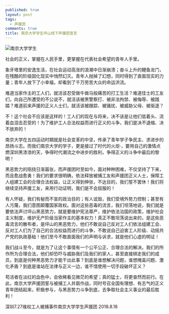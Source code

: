 ```yaml
---
published: true
layout: post
tags:
  - 声援团
comments: true
title: 南京大学学生坪山线下声援团宣言
---
```


 ![南京大学学生][1]
 
社会的正义，掌握在人民手里，更掌握在代表社会希望的青年人手里。

象牙塔里的安逸生活，在社会运动高涨的浪潮中日渐崩溃；奋斗上升的鲤鱼龙门，在残酷的阶级固化现实中悄然幻灭。青年人抛掉了幻想，同时得到了直面现实的力量；青年人放下了小幸福，却看到了千万劳苦大众的命运洪流。

难道当家作主的工人们，就活该忍受做牛做马般痛苦的打工生活？难道佳士的工友们，向自己所遭受的不公说不，就活该被黑警察打、被非法拘禁、被侮辱、被践踏？难道前来声援的正义人士们，就活该被跟踪、被骚扰、被威胁父母、被驱逐？

不！这个社会不应该是这样的！工人们的现在与将来，决不该是让他们低着头、流着血泪去忍受的！为了维护工人合法权益而进行正义的斗争，我们是决不退缩、决不放弃的！

南京大学在五四运动时期就是社会变革的中坚，传承了青年学子争民主、求进步的昂扬斗志。而我们南京大学的学子，更是接过了时代的火炬·，要用自己的激情点燃深圳黑漆漆的天，争得时代潮流之中进步的胜利，争得正义的斗争中最后的黎明！

黑恶势力的阻挠日渐嚣张，而声援团时至如今，面对种种困难，不仅坚持了下来，而且愈战愈勇！我们的要求很明确，依法释放被捕工友和声援团正义人士，保障工人组建工会的合理合法权益，让正义得到伸张，不达目的，我们誓不罢休！我们将继续坚持声援工友，来用行动证明，我们是不会屈服的！

有人怀疑，我们有秘而不宣的政治目的；有人诋毁，我们受境外势力控制；甚至有人污蔑，我们意图颠覆国家政权。面对这些恶毒的流言，我们坦荡地说，我们就是要依法声讨坪山黑恶势力，就是要维护宪法尊严，维护依法治国的政策，维护社会主义制度，维护无产阶级当家作主的基本权力！真正不敢坦荡说出来的，是这些恶毒流言的散布者，是坪山的黑恶势力，他们不敢说自己反对工人们依法组建工会、反对工人们为了自己的合法权益而进行的斗争，不敢说自己迫害工人阶级、动摇共产党的执政基础！他们至今不敢直面我们的声明与诉求，就是他们心虚的明证！

我们战斗至今，就是为了让这个事情有一个公平公正、合理合法的解决。我们的所作所为合理合法，他们却恐吓与威胁我们及我们的家人，甚至直接绑走我们的成员，到底是何种黑恶势力才能干出此事？到底是谁想解决问题，谁想掩盖问题、激化矛盾？到底是谁站在法律与正义一边，谁不惜使用一切手段破坏正义？

苟活者在淡红的血色中，会依稀看见微茫的希望；真的猛士，将更奋然而前行。在此，南京大学声援团誓与被捕工人并肩作战，同时号召全国有理想、有志气的正义青年团结起来，积极参与，与黑恶势力斗争到底，去争取社会主义事业的最后胜利！ 

深圳7.27维权工人被捕事件南京大学学生声援团
2018.8.18

[1]:  https://upload.cc/i1/2018/08/19/Lqs2Bl.jpg

